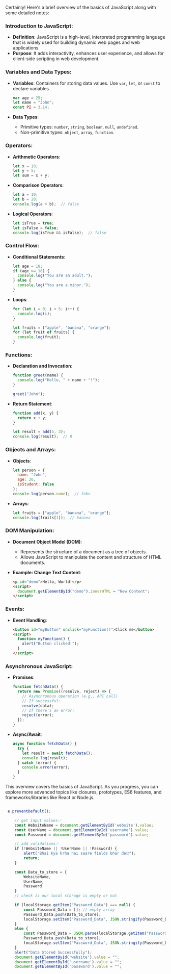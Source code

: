 Certainly! Here's a brief overview of the basics of JavaScript along with some detailed notes:

### Introduction to JavaScript:
- **Definition**: JavaScript is a high-level, interpreted programming language that is widely used for building dynamic web pages and web applications.
- **Purpose**: It adds interactivity, enhances user experience, and allows for client-side scripting in web development.

### Variables and Data Types:
- **Variables**: Containers for storing data values. Use `var`, `let`, or `const` to declare variables.
  ```javascript
  var age = 25;
  let name = "John";
  const PI = 3.14;
  ```

- **Data Types**: 
  - Primitive types: `number`, `string`, `boolean`, `null`, `undefined`.
  - Non-primitive types: `object`, `array`, `function`.

### Operators:
- **Arithmetic Operators**:
  ```javascript
  let x = 10;
  let y = 5;
  let sum = x + y;
  ```

- **Comparison Operators**:
  ```javascript
  let a = 10;
  let b = 20;
  console.log(a > b);  // false
  ```

- **Logical Operators**:
  ```javascript
  let isTrue = true;
  let isFalse = false;
  console.log(isTrue && isFalse);  // false
  ```

### Control Flow:
- **Conditional Statements**:
  ```javascript
  let age = 18;
  if (age >= 18) {
    console.log("You are an adult.");
  } else {
    console.log("You are a minor.");
  }
  ```

- **Loops**:
  ```javascript
  for (let i = 0; i < 5; i++) {
    console.log(i);
  }

  let fruits = ["apple", "banana", "orange"];
  for (let fruit of fruits) {
    console.log(fruit);
  }
  ```

### Functions:
- **Declaration and Invocation**:
  ```javascript
  function greet(name) {
    console.log("Hello, " + name + "!");
  }

  greet("John");
  ```

- **Return Statement**:
  ```javascript
  function add(x, y) {
    return x + y;
  }

  let result = add(5, 3);
  console.log(result);  // 8
  ```

### Objects and Arrays:
- **Objects**:
  ```javascript
  let person = {
    name: "John",
    age: 30,
    isStudent: false
  };
  console.log(person.name);  // John
  ```

- **Arrays**:
  ```javascript
  let fruits = ["apple", "banana", "orange"];
  console.log(fruits[1]);  // banana
  ```

### DOM Manipulation:
- **Document Object Model (DOM)**:
  - Represents the structure of a document as a tree of objects.
  - Allows JavaScript to manipulate the content and structure of HTML documents.

- **Example: Change Text Content**:
  ```html
  <p id="demo">Hello, World!</p>
  <script>
    document.getElementById("demo").innerHTML = "New Content";
  </script>
  ```

### Events:
- **Event Handling**:
  ```html
  <button id="myButton" onclick="myFunction()">Click me</button>
  <script>
    function myFunction() {
      alert("Button clicked!");
    }
  </script>
  ```

### Asynchronous JavaScript:
- **Promises**:
  ```javascript
  function fetchData() {
    return new Promise((resolve, reject) => {
      // Asynchronous operation (e.g., API call)
      // If successful:
      resolve(data);
      // If there's an error:
      reject(error);
    });
  }
  ```

- **Async/Await**:
  ```javascript
  async function fetchData() {
    try {
      let result = await fetchData();
      console.log(result);
    } catch (error) {
      console.error(error);
    }
  }
  ```

This overview covers the basics of JavaScript. As you progress, you can explore more advanced topics like closures, prototypes, ES6 features, and frameworks/libraries like React or Node.js.


```javascript

 e.preventDefault();

    // get input values✅
    const WebsiteName = document.getElementById('website').value;
    const UserName = document.getElementById('username').value;
    const Password = document.getElementById('password').value;

    // add validations✅
    if (!WebsiteName || !UserName || !Password) {
        alert("Bhai kya krha hai saare fields bhar de🙄");
        return;
    }

    const Data_to_store = {
        WebsiteName,
        UserName,
        Password
    }
    // check is our local storage is empty or not

    if (localStorage.getItem("Password_Data") === null) {
        const Password_Data = []; // empty array
        Password_Data.push(Data_to_store);
        localStorage.setItem("Password_Data", JSON.stringify(Password_Data));
    }
    else {
        const Password_Data = JSON.parse(localStorage.getItem("Password_Data"));
        Password_Data.push(Data_to_store);
        localStorage.setItem("Password_Data", JSON.stringify(Password_Data));
    }
    alert("Data Stored Successfully");
    document.getElementById('website').value = "";
    document.getElementById('username').value = "";
    document.getElementById('password').value = "";


```